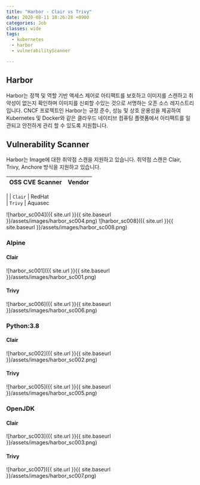 ```yaml
---
title: "Harbor - Clair vs Trivy"
date: 2020-08-11 18:26:28 +0900
categories: Job
classes: wide
tags:
  - kubernetes
  - harbor
  - vulnerabilityScanner

---
```

## Harbor 
Harbor는 정책 및 역할 기반 액세스 제어로 아티팩트를 보호하고 이미지를 스캔하고 취약성이 없는지 확인하며 이미지를 신뢰할 수있는 것으로 서명하는 오픈 소스 레지스트리입니다. CNCF 프로젝트인 Harbor는 규정 준수, 성능 및 상호 운용성을 제공하여 Kubernetes 및 Docker와 같은 클라우드 네이티브 컴퓨팅 플랫폼에서 아티팩트를 일관되고 안전하게 관리 할 수 ​​있도록 지원합니다.

## Vulnerability Scanner
Harbor는 Image에 대한 취약점 스캔을 지원하고 있습니다. 취약점 스캔은 Clair, Trivy, Anchore 방식을 지원하고 있습니다.

| OSS CVE Scanner  | Vendor  
| --------------------------------------------------------------------------- | ----------------------------------------------------------------------------------------------------------------------------------------------------------------------------------------------------------------------------------------------------------------------------------------------------------------------------------------------- |
|
| `Clair` | RedHat  
| `Trivy` | Aquasec  

![harbor_sc004]({{ site.url }}{{ site.baseurl }}/assets/images/harbor_sc004.png)
![harbor_sc008]({{ site.url }}{{ site.baseurl }}/assets/images/harbor_sc008.png)


### Alpine
#### Clair
![harbor_sc001]({{ site.url }}{{ site.baseurl }}/assets/images/harbor_sc001.png)

#### Trivy
![harbor_sc006]({{ site.url }}{{ site.baseurl }}/assets/images/harbor_sc006.png)


### Python:3.8
#### Clair
![harbor_sc002]({{ site.url }}{{ site.baseurl }}/assets/images/harbor_sc002.png)

#### Trivy
![harbor_sc005]({{ site.url }}{{ site.baseurl }}/assets/images/harbor_sc005.png)


### OpenJDK
#### Clair
![harbor_sc003]({{ site.url }}{{ site.baseurl }}/assets/images/harbor_sc003.png)


#### Trivy
![harbor_sc007]({{ site.url }}{{ site.baseurl }}/assets/images/harbor_sc007.png)